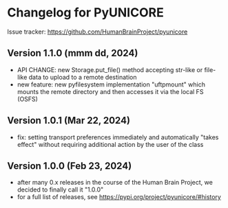 Changelog for PyUNICORE
=======================

Issue tracker: https://github.com/HumanBrainProject/pyunicore

Version 1.1.0 (mmm dd, 2024)
----------------------------
 - API CHANGE: new Storage.put_file() method accepting
   str-like or file-like data to upload to a remote destination
 - new feature: new pyfilesystem implementation "uftpmount" which mounts
   the remote directory and then accesses it via the local FS (OSFS)

Version 1.0.1 (Mar 22, 2024)
----------------------------
 - fix: setting transport preferences immediately and automatically
   "takes effect" without requiring additional action by the
   user of the class

Version 1.0.0 (Feb 23, 2024)
----------------------------
 - after many 0.x releases in the course of the Human Brain Project,
   we decided to finally call it "1.0.0"
 - for a full list of releases, see
   https://pypi.org/project/pyunicore/#history
